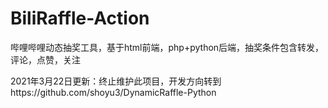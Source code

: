 # BiliRaffle-Action

哔哩哔哩动态抽奖工具，基于html前端，php+python后端，抽奖条件包含转发，评论，点赞，关注

2021年3月22日更新：终止维护此项目，开发方向转到https://github.com/shoyu3/DynamicRaffle-Python
